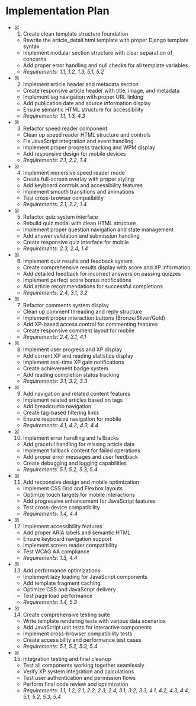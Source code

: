 # Implementation Plan

- [x] 1. Create clean template structure foundation
  - Rewrite the article_detail.html template with proper Django template syntax
  - Implement modular section structure with clear separation of concerns
  - Add proper error handling and null checks for all template variables
  - _Requirements: 1.1, 1.2, 1.3, 5.1, 5.2_

- [x] 2. Implement article header and metadata section
  - Create responsive article header with title, image, and metadata
  - Implement tag navigation with proper URL linking
  - Add publication date and source information display
  - Ensure semantic HTML structure for accessibility
  - _Requirements: 1.1, 1.3, 4.3_

- [x] 3. Refactor speed reader component
  - Clean up speed reader HTML structure and controls
  - Fix JavaScript integration and event handling
  - Implement proper progress tracking and WPM display
  - Add responsive design for mobile devices
  - _Requirements: 2.1, 2.2, 1.4_

- [x] 4. Implement immersive speed reader mode
  - Create full-screen overlay with proper styling
  - Add keyboard controls and accessibility features
  - Implement smooth transitions and animations
  - Test cross-browser compatibility
  - _Requirements: 2.1, 2.2, 1.4_

- [x] 5. Refactor quiz system interface
  - Rebuild quiz modal with clean HTML structure
  - Implement proper question navigation and state management
  - Add answer validation and submission handling
  - Create responsive quiz interface for mobile
  - _Requirements: 2.3, 2.4, 1.4_

- [x] 6. Implement quiz results and feedback system
  - Create comprehensive results display with score and XP information
  - Add detailed feedback for incorrect answers on passing quizzes
  - Implement perfect score bonus notifications
  - Add article recommendations for successful completions
  - _Requirements: 2.4, 3.1, 3.2_

- [x] 7. Refactor comments system display
  - Clean up comment threading and reply structure
  - Implement proper interaction buttons (Bronze/Silver/Gold)
  - Add XP-based access control for commenting features
  - Create responsive comment layout for mobile
  - _Requirements: 2.4, 3.1, 4.1_

- [x] 8. Implement user progress and XP display
  - Add current XP and reading statistics display
  - Implement real-time XP gain notifications
  - Create achievement badge system
  - Add reading completion status tracking
  - _Requirements: 3.1, 3.2, 3.3_

- [x] 9. Add navigation and related content features
  - Implement related articles based on tags
  - Add breadcrumb navigation
  - Create tag-based filtering links
  - Ensure responsive navigation for mobile
  - _Requirements: 4.1, 4.2, 4.3, 4.4_

- [x] 10. Implement error handling and fallbacks
  - Add graceful handling for missing article data
  - Implement fallback content for failed operations
  - Add proper error messages and user feedback
  - Create debugging and logging capabilities
  - _Requirements: 5.1, 5.2, 5.3, 5.4_

- [x] 11. Add responsive design and mobile optimization
  - Implement CSS Grid and Flexbox layouts
  - Optimize touch targets for mobile interactions
  - Add progressive enhancement for JavaScript features
  - Test cross-device compatibility
  - _Requirements: 1.4, 4.4_

- [x] 12. Implement accessibility features
  - Add proper ARIA labels and semantic HTML
  - Ensure keyboard navigation support
  - Implement screen reader compatibility
  - Test WCAG AA compliance
  - _Requirements: 1.3, 4.4_

- [x] 13. Add performance optimizations
  - Implement lazy loading for JavaScript components
  - Add template fragment caching
  - Optimize CSS and JavaScript delivery
  - Test page load performance
  - _Requirements: 1.4, 5.3_

- [x] 14. Create comprehensive testing suite
  - Write template rendering tests with various data scenarios
  - Add JavaScript unit tests for interactive components
  - Implement cross-browser compatibility tests
  - Create accessibility and performance test cases
  - _Requirements: 5.1, 5.2, 5.3, 5.4_

- [x] 15. Integration testing and final cleanup
  - Test all components working together seamlessly
  - Verify XP system integration and calculations
  - Test user authentication and permission flows
  - Perform final code review and optimization
  - _Requirements: 1.1, 1.2, 2.1, 2.2, 2.3, 2.4, 3.1, 3.2, 3.3, 4.1, 4.2, 4.3, 4.4, 5.1, 5.2, 5.3, 5.4_